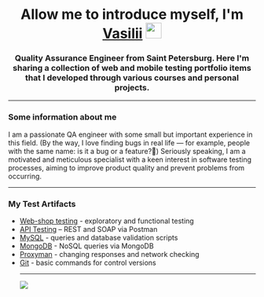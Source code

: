 <h1 align="center">Allow me to introduce myself, I'm <a href="https://github.com/bekarevvQA/bekarevvQA" target="_blank">Vasilii</a> 
<img src="https://github.com/blackcater/blackcater/raw/main/images/Hi.gif" height="32"/></h1>
<h3 align="center">Quality Assurance Engineer from Saint Petersburg. Here I'm sharing a collection of web and mobile testing portfolio items that I developed through various courses and personal projects.</h3>


---

### Some information about me

 I am a passionate QA engineer with some small but important experience in this field. (By the way, I love finding bugs in real life — for example, people with the same name: is it a bug or a feature?🤔) 
 Seriously speaking, I am a motivated and meticulous specialist with a keen interest in software testing processes, aiming to improve product quality and prevent problems from occurring.

---
### My Test Artifacts
<ul>
<li>  <a href="https://github.com/bekarevvQA/web_shop_testing">Web-shop testing</a> - exploratory and functional testing
<li>  <a href="https://github.com/bekarevvQA/api_testing">API Testing</a> – REST and SOAP via Postman</li>
<li>  <a href="https://github.com/bekarevvQA/sql.git">MySQL</a> - queries and database validation scripts</li>
<li>  <a href="https://github.com/bekarevvQA/mongodb">MongoDB</a> - NoSQL queries via MongoDB</li>
<li>  <a href="https://github.com/bekarevvQA/proxyman.git">Proxyman</a> - changing responses and network checking</li>
<li>  <a href="https://github.com/bekarevvQA/git">Git</a> - basic commands for control versions</li>

---

![](https://komarev.com/ghpvc/?username=bekarevvQAtest)